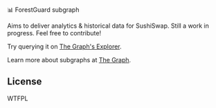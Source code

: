 📊 ForestGuard subgraph

Aims to deliver analytics & historical data for SushiSwap. Still a work in progress. Feel free to contribute!

Try querying it on [The Graph's Explorer](https://thegraph.com/explorer/subgraph/zippoxer/forestswap).

Learn more about subgraphs at [The Graph](https://thegraph.com/).

## License

WTFPL
